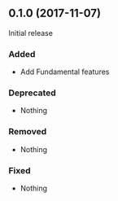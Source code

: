 ## 0.1.0 (2017-11-07)

Initial release

### Added

- Add Fundamental features

### Deprecated

- Nothing

### Removed

- Nothing

### Fixed

- Nothing
